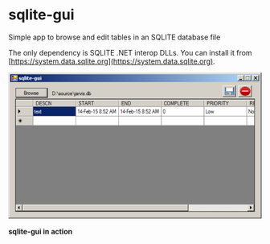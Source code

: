 # sqlite-gui
Simple app to browse and edit tables in an SQLITE database file

The only dependency is SQLITE .NET interop DLLs. You can install it from [https://system.data.sqlite.org](https://system.data.sqlite.org).

![screenshot](/screenshot.png)

**sqlite-gui in action**